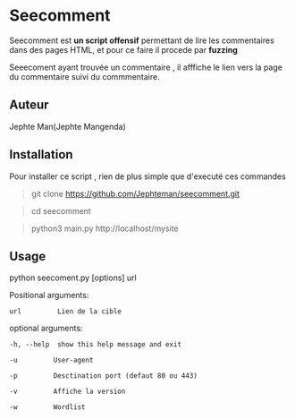 # Seecomment

Seecomment est **un script offensif** permettant de lire les commentaires dans des pages HTML, et pour ce faire il procede par **fuzzing**

Seeecoment ayant trouvée un commentaire , il afffiche le lien vers la page du commentaire suivi du commmentaire.

## Auteur

Jephte Man(Jephte Mangenda)

## Installation

Pour installer ce script , rien de plus simple que d'executé ces commandes

> git clone https://github.com/Jephteman/seecomment.git


> cd seecomment


> python3 main.py http://localhost/mysite


## Usage

  python seecoment.py [options] url

  Positional arguments:

    url         Lien de la cible

  optional arguments:

    -h, --help  show this help message and exit

    -u         User-agent

    -p         Desctination port (defaut 80 ou 443)

    -v         Affiche la version

    -w         Wordlist
